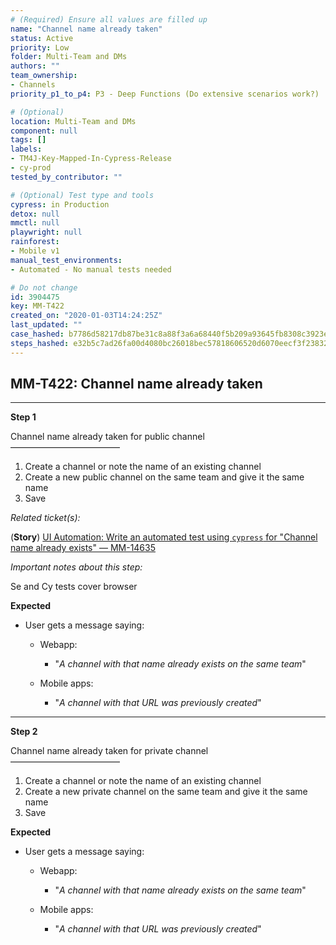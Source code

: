 ```yaml
---
# (Required) Ensure all values are filled up
name: "Channel name already taken"
status: Active
priority: Low
folder: Multi-Team and DMs
authors: ""
team_ownership: 
- Channels
priority_p1_to_p4: P3 - Deep Functions (Do extensive scenarios work?)

# (Optional)
location: Multi-Team and DMs
component: null
tags: []
labels: 
- TM4J-Key-Mapped-In-Cypress-Release
- cy-prod
tested_by_contributor: ""

# (Optional) Test type and tools
cypress: in Production
detox: null
mmctl: null
playwright: null
rainforest: 
- Mobile v1
manual_test_environments:
- Automated - No manual tests needed

# Do not change
id: 3904475
key: MM-T422
created_on: "2020-01-03T14:24:25Z"
last_updated: ""
case_hashed: b7786d58217db87be31c8a88f3a6a68440f5b209a93645fb8308c3923e310ca828c06d73776cd6c98e3bd20332aa1817
steps_hashed: e32b5c7ad26fa00d4080bc26018bec57818606520d6070eecf3f23832852752bdad725b3a7c65ba06463a5b8c0a30f77
---
```


<!-- (Auto-generated) Based on frontmatter's "key" and "name" -->

## MM-T422: Channel name already taken

---

**Step 1**

Channel name already taken for public channel\
–––––––––––––––––––––––––

1. Create a channel or note the name of an existing channel
2. Create a new public channel on the same team and give it the same name
3. Save

_Related ticket(s):_

(**Story**) [UI Automation: Write an automated test using `cypress` for "Channel name already exists" — MM-14635](https://mattermost.atlassian.net/browse/MM-14635)

_Important notes about this step:_

Se and Cy tests cover browser

**Expected**

- User gets a message saying:

  - Webapp:

    - "_A channel with that name already exists on the same team_"

  - Mobile apps:

    - "_A channel with that URL was previously created_"

---

**Step 2**

Channel name already taken for private channel\
–––––––––––––––––––––––––

1. Create a channel or note the name of an existing channel
2. Create a new private channel on the same team and give it the same name
3. Save

**Expected**

- User gets a message saying:

  - Webapp:

    - "_A channel with that name already exists on the same team_"

  - Mobile apps:

    - "_A channel with that URL was previously created_"
